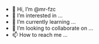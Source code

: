 - 👋 Hi, I’m @mr-fzc
- 👀 I’m interested in ...
- 🌱 I’m currently learning ...
- 💞️ I’m looking to collaborate on ...
- 📫 How to reach me ...

<!---
mr-fzc/mr-fzc is a ✨ special ✨ repository because its `README.md` (this file) appears on your GitHub profile.
You can click the Preview link to take a look at your changes.
--->
